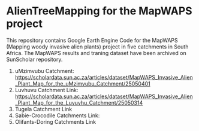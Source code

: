 # AlienTreeMapping for the MapWAPS project
This repository contains Google Earth Engine Code for the MapWAPS (Mapping woody invasive alien plants) project in five catchments in South Africa. 
The MapWAPS results and traning dataset have been archived on SunScholar repository. 
1) uMzimvubu Catchment: https://scholardata.sun.ac.za/articles/dataset/MapWAPS_Invasive_Alien_Plant_Map_for_the_uMzimvubu_Catchment/25050401
3) Luvhuvu Catchment
   Link: https://scholardata.sun.ac.za/articles/dataset/MapWAPS_Invasive_Alien_Plant_Map_for_the_Luvuvhu_Catchment/25050314
5) Tugela Catchment
   Link
7) Sabie-Crocodile Catchments
   Link: 
9) Olifants-Doring Catchments
    Link

